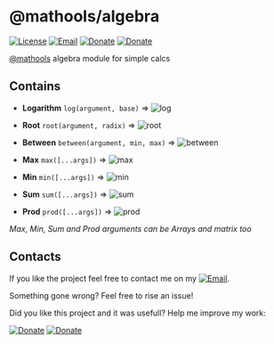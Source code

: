 # @mathools/algebra
[![License](https://img.shields.io/badge/License-MIT-1a237e.svg)](./LICENSE)
[![Email](https://img.shields.io/badge/Contact-email-00897b.svg)](mailto:daniele.domenichelli.5+ddomen@gmail.com)
[![Donate](https://img.shields.io/badge/Donate-PayPal-4caf50.svg)](https://www.paypal.com/cgi-bin/webscr?cmd=_donations&business=6QCNG6UMSRCPC&lc=GB&item_name=ddomen&item_number=aoop&no_note=0&cn=Add%20a%20message%3a&no_shipping=2&currency_code=EUR&bn=PP%2dDonationsBF%3abtn_donate_SM%2egif%3aNonHosted)
[![Donate](https://img.shields.io/badge/Donate-bitcoin-4caf50.svg)](https://blockchain.info/payment_request?address=1FTkcYbdwsHEbJBS3c1xD62KKCKskT14AE&amount_local=5&currency=EUR&nosavecurrency=true&message=ddomen%20software)

[@mathools](https://github.com/ddomen/mathools) algebra module for simple calcs

## Contains
* **Logarithm** `log(argument, base)` => ![log]( https://latex.codecogs.com/gif.latex?\log&space;_{base}&space;(argument) )

* **Root** `root(argument, radix)` => ![root]( https://latex.codecogs.com/gif.latex?\sqrt[radix]{argument} )

* **Between** `between(argument, min, max)` => ![between]( https://latex.codecogs.com/gif.latex?\left\{\begin{matrix}&space;argument,&space;min&space;<&space;argument&space;<&space;max&space;\\&space;min,&space;argument&space;>=&space;min&space;\\&space;max,&space;argument&space;<=&space;max&space;\end{matrix}\right. )

* **Max** `max([...args])` => ![max]( https://latex.codecogs.com/gif.latex?max\{arguments\} )

* **Min** `min([...args])` => ![min]( https://latex.codecogs.com/gif.latex?min\{arguments\} )

* **Sum** `sum([...args])` => ![sum]( https://latex.codecogs.com/gif.latex?\sum%20\{arguments\} )

* **Prod** `prod([...args])` => ![prod]( https://latex.codecogs.com/gif.latex?\prod%20\{arguments\} )

*Max, Min, Sum and Prod arguments can be Arrays and matrix too*

## Contacts
If you like the project feel free to contact me on my [![Email](https://img.shields.io/badge/Contact-email-00897b.svg)](mailto:daniele.domenichelli.5+ddomen@gmail.com).

Something gone wrong? Feel free to rise an issue!

Did you like this project and it was usefull? Help me improve my work:

[![Donate](https://img.shields.io/badge/Donate-PayPal-4caf50.svg)](https://www.paypal.com/cgi-bin/webscr?cmd=_donations&business=6QCNG6UMSRCPC&lc=GB&item_name=ddomen&item_number=aoop&no_note=0&cn=Add%20a%20message%3a&no_shipping=2&currency_code=EUR&bn=PP%2dDonationsBF%3abtn_donate_SM%2egif%3aNonHosted)
[![Donate](https://img.shields.io/badge/Donate-bitcoin-4caf50.svg)](https://blockchain.info/payment_request?address=1FTkcYbdwsHEbJBS3c1xD62KKCKskT14AE&amount_local=5&currency=EUR&nosavecurrency=true&message=ddomen%20software)
